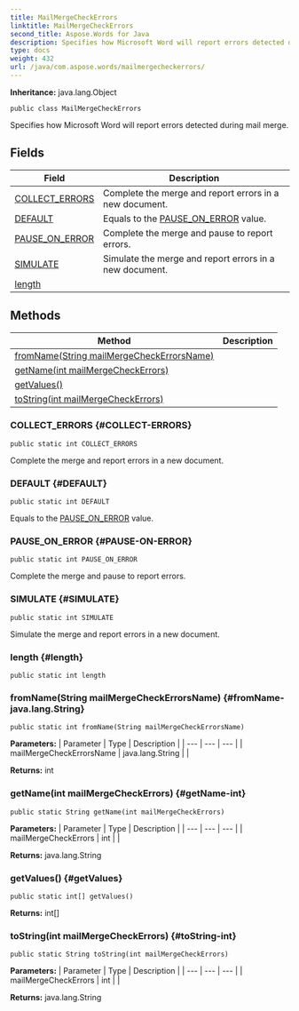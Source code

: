 ```yaml
---
title: MailMergeCheckErrors
linktitle: MailMergeCheckErrors
second_title: Aspose.Words for Java
description: Specifies how Microsoft Word will report errors detected during mail merge in Java.
type: docs
weight: 432
url: /java/com.aspose.words/mailmergecheckerrors/
---
```


**Inheritance:**
java.lang.Object
```
public class MailMergeCheckErrors
```

Specifies how Microsoft Word will report errors detected during mail merge.
## Fields

| Field | Description |
| --- | --- |
| [COLLECT_ERRORS](#COLLECT-ERRORS) | Complete the merge and report errors in a new document. |
| [DEFAULT](#DEFAULT) | Equals to the [PAUSE\_ON\_ERROR](../../com.aspose.words/mailmergecheckerrors/\#PAUSE-ON-ERROR) value. |
| [PAUSE_ON_ERROR](#PAUSE-ON-ERROR) | Complete the merge and pause to report errors. |
| [SIMULATE](#SIMULATE) | Simulate the merge and report errors in a new document. |
| [length](#length) |  |
## Methods

| Method | Description |
| --- | --- |
| [fromName(String mailMergeCheckErrorsName)](#fromName-java.lang.String) |  |
| [getName(int mailMergeCheckErrors)](#getName-int) |  |
| [getValues()](#getValues) |  |
| [toString(int mailMergeCheckErrors)](#toString-int) |  |
### COLLECT_ERRORS {#COLLECT-ERRORS}
```
public static int COLLECT_ERRORS
```


Complete the merge and report errors in a new document.

### DEFAULT {#DEFAULT}
```
public static int DEFAULT
```


Equals to the [PAUSE\_ON\_ERROR](../../com.aspose.words/mailmergecheckerrors/\#PAUSE-ON-ERROR) value.

### PAUSE_ON_ERROR {#PAUSE-ON-ERROR}
```
public static int PAUSE_ON_ERROR
```


Complete the merge and pause to report errors.

### SIMULATE {#SIMULATE}
```
public static int SIMULATE
```


Simulate the merge and report errors in a new document.

### length {#length}
```
public static int length
```


### fromName(String mailMergeCheckErrorsName) {#fromName-java.lang.String}
```
public static int fromName(String mailMergeCheckErrorsName)
```




**Parameters:**
| Parameter | Type | Description |
| --- | --- | --- |
| mailMergeCheckErrorsName | java.lang.String |  |

**Returns:**
int
### getName(int mailMergeCheckErrors) {#getName-int}
```
public static String getName(int mailMergeCheckErrors)
```




**Parameters:**
| Parameter | Type | Description |
| --- | --- | --- |
| mailMergeCheckErrors | int |  |

**Returns:**
java.lang.String
### getValues() {#getValues}
```
public static int[] getValues()
```




**Returns:**
int[]
### toString(int mailMergeCheckErrors) {#toString-int}
```
public static String toString(int mailMergeCheckErrors)
```




**Parameters:**
| Parameter | Type | Description |
| --- | --- | --- |
| mailMergeCheckErrors | int |  |

**Returns:**
java.lang.String
